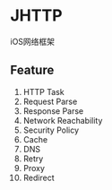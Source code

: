 # JHTTP
iOS网络框架

## Feature 
1. HTTP Task
2. Request Parse
3. Response Parse
4. Network Reachability
5. Security Policy
6. Cache
7. DNS
8. Retry
9. Proxy
10. Redirect
